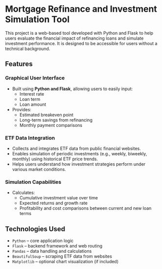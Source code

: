 # Mortgage Refinance and Investment Simulation Tool

This project is a web-based tool developed with Python and Flask to help users evaluate the financial impact of refinancing loans and simulate investment performance. It is designed to be accessible for users without a technical background.

## Features

### Graphical User Interface
- Built using **Python and Flask**, allowing users to easily input:
  - Interest rate
  - Loan term
  - Loan amount
- Provides:
  - Estimated breakeven point
  - Long-term savings from refinancing
  - Monthly payment comparisons

### ETF Data Integration
- Collects and integrates ETF data from public financial websites.
- Enables simulation of periodic investments (e.g., weekly, biweekly, monthly) using historical ETF price trends.
- Helps users understand how investment strategies perform under various market conditions.

### Simulation Capabilities
- Calculates:
  - Cumulative investment value over time
  - Expected returns and growth rate
  - Profitability and cost comparisons between current and new loan terms

## Technologies Used

- `Python` – core application logic
- `Flask` – backend framework and web routing
- `Pandas` – data handling and calculations
- `BeautifulSoup` – scraping ETF data from websites
- `Matplotlib` – optional chart visualization (if included)
